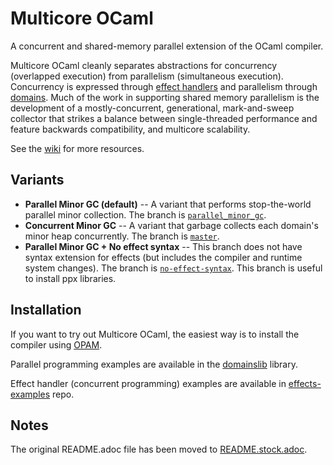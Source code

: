 # Multicore OCaml

A concurrent and shared-memory parallel extension of the OCaml compiler.

Multicore OCaml cleanly separates abstractions for concurrency (overlapped
execution) from parallelism (simultaneous execution). Concurrency is expressed
through [effect handlers](http://kcsrk.info/papers/system_effects_feb_18.pdf)
and parallelism through
[domains](https://github.com/ocaml-multicore/ocaml-multicore/blob/master/stdlib/domain.mli).
Much of the work in supporting shared memory parallelism is the development of a
mostly-concurrent, generational, mark-and-sweep collector that strikes a balance
between single-threaded performance and feature backwards compatibility, and
multicore scalability.

See the
[wiki](https://github.com/ocaml-multicore/ocaml-multicore/wiki) for more
resources.

## Variants

* **Parallel Minor GC (default)** -- A variant that performs stop-the-world parallel
  minor collection. The branch is
  [`parallel_minor_gc`](https://github.com/ocaml-multicore/ocaml-multicore/tree/parallel_minor_gc).
* **Concurrent Minor GC** -- A variant that garbage collects each domain's minor
  heap concurrently. The branch is [`master`](https://github.com/ocaml-multicore/ocaml-multicore/tree/master).
* **Parallel Minor GC + No effect syntax** -- This branch does not have syntax
  extension for effects (but includes the compiler and runtime system changes).
  The branch is
  [`no-effect-syntax`](https://github.com/ocaml-multicore/ocaml-multicore/tree/no-effect-syntax).
  This branch is useful to install ppx libraries.

## Installation

If you want to try out Multicore OCaml, the easiest way is to install the compiler using [OPAM](https://github.com/ocaml-multicore/multicore-opam#install-multicore-ocaml). 

Parallel programming examples are available in the [domainslib](https://github.com/ocaml-multicore/domainslib/tree/master/test) library. 

Effect handler (concurrent programming) examples are available in [effects-examples](https://github.com/kayceesrk/effects-examples) repo.

## Notes

The original README.adoc file has been moved to
[README.stock.adoc](README.stock.adoc).
